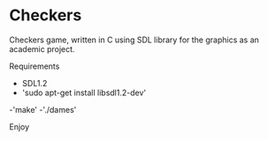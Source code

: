 # Checkers

Checkers game, written in C using SDL library for the graphics as an academic project.

Requirements 
   - SDL1.2
   - 'sudo apt-get install libsdl1.2-dev'

  -'make'
  -'./dames'

Enjoy
